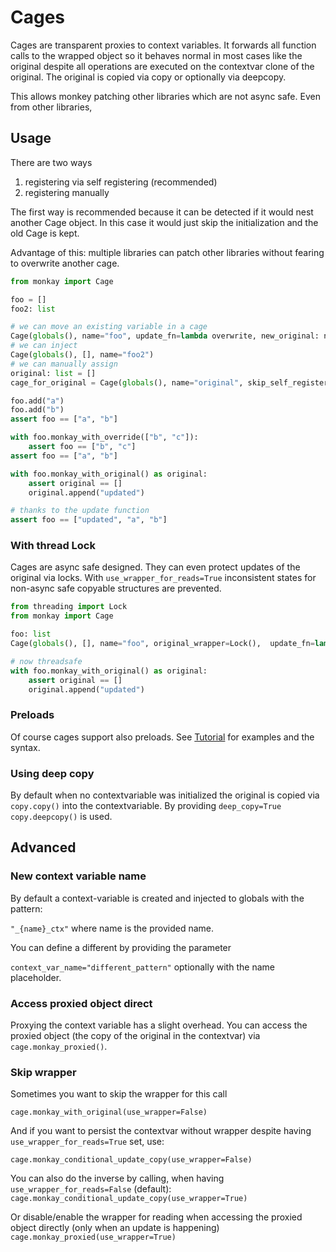 # Cages

Cages are transparent proxies to context variables. It forwards all function calls to the wrapped object so it behaves
normal in most cases like the original despite all operations are executed on the contextvar clone of the original.
The original is copied via copy or optionally via deepcopy.

This allows monkey patching other libraries which are not async safe. Even from other libraries,

## Usage

There are two ways

1. registering via self registering (recommended)
2. registering manually

The first way is recommended because it can be detected if it would nest another Cage object.
In this case it would just skip the initialization and the old Cage is kept.

Advantage of this: multiple libraries can patch other libraries without fearing to overwrite another cage.

``` python
from monkay import Cage

foo = []
foo2: list

# we can move an existing variable in a cage
Cage(globals(), name="foo", update_fn=lambda overwrite, new_original: new_original+overwrite)
# we can inject
Cage(globals(), [], name="foo2")
# we can manually assign
original: list = []
cage_for_original = Cage(globals(), name="original", skip_self_register=True)

foo.add("a")
foo.add("b")
assert foo == ["a", "b"]

with foo.monkay_with_override(["b", "c"]):
    assert foo == ["b", "c"]
assert foo == ["a", "b"]

with foo.monkay_with_original() as original:
    assert original == []
    original.append("updated")

# thanks to the update function
assert foo == ["updated", "a", "b"]
```

### With thread Lock

Cages are async safe designed. They can even protect updates of the original via locks.
With `use_wrapper_for_reads=True` inconsistent states for non-async safe copyable structures are prevented.

``` python
from threading import Lock
from monkay import Cage

foo: list
Cage(globals(), [], name="foo", original_wrapper=Lock(),  update_fn=lambda overwrite, new_original: new_original+overwrite)

# now threadsafe
with foo.monkay_with_original() as original:
    assert original == []
    original.append("updated")
```

### Preloads

Of course cages support also preloads. See [Tutorial](./tutorial.md) for examples and the syntax.


### Using deep copy

By default when no contextvariable was initialized the original is copied via `copy.copy()` into the contextvariable.
By providing `deep_copy=True` `copy.deepcopy()` is used.


## Advanced

### New context variable name

By default a context-variable is created and injected to globals with the pattern:

`"_{name}_ctx"` where name is the provided name.

You can define a different by providing the parameter

`context_var_name="different_pattern"` optionally with the name placeholder.

### Access proxied object direct

Proxying the context variable has a slight overhead. You can access the proxied object (the copy of the original in the contextvar)
via `cage.monkay_proxied()`.

### Skip wrapper

Sometimes you want to skip the wrapper for this call

`cage.monkay_with_original(use_wrapper=False)`

And if you want to persist the contextvar without wrapper despite having `use_wrapper_for_reads=True` set, use:

`cage.monkay_conditional_update_copy(use_wrapper=False)`

You can also do the inverse by calling, when having `use_wrapper_for_reads=False` (default):
`cage.monkay_conditional_update_copy(use_wrapper=True)`

Or disable/enable the wrapper for reading when accessing the proxied object directly (only when an update is happening)
`cage.monkay_proxied(use_wrapper=True)`
